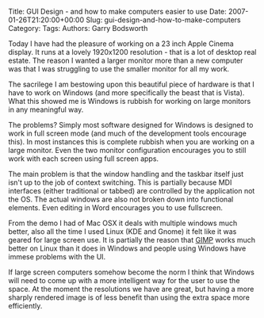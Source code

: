 Title: GUI Design - and how to make computers easier to use
Date: 2007-01-26T21:20:00+00:00
Slug: gui-design-and-how-to-make-computers
Category: 
Tags: 
Authors: Garry Bodsworth

Today I have had the pleasure of working on a 23 inch Apple Cinema display.  It runs at a lovely 1920x1200 resolution - that is a lot of desktop real estate.  The reason I wanted a larger monitor more than a new computer was that I was struggling to use the smaller monitor for all my work.

The sacrilege I am bestowing upon this beautiful piece of hardware is that I have to work on Windows (and more specifically the beast that is Vista).  What this showed me is Windows is rubbish for working on large monitors in any meaningful way.

The problems?  Simply most software designed for Windows is designed to work in full screen mode (and much of the development tools encourage this).  In most instances this is complete rubbish when you are working on a large monitor.  Even the two monitor configuration encourages you to still work with each screen using full screen apps.

The main problem is that the window handling and the taskbar itself just isn't up to the job of context switching.  This is partially because MDI interfaces (either traditional or tabbed) are controlled by the application not the OS.  The actual windows are also not broken down into functional elements.  Even editing in Word encourages you to use fullscreen.

From the demo I had of Mac OSX it deals with multiple windows much better, also all the time I used Linux (KDE and Gnome) it felt like it was geared for large screen use.  It is partially the reason that <a href="http://www.gimp.org">GIMP</a> works much better on Linux than it does in Windows and people using Windows have immese problems with the UI.

If large screen computers somehow become the norm I think that Windows will need to come up with a more intelligent way for the user to use the space.  At the moment the resolutions we have are great, but having a more sharply rendered image is of less benefit than using the extra space more efficiently.
